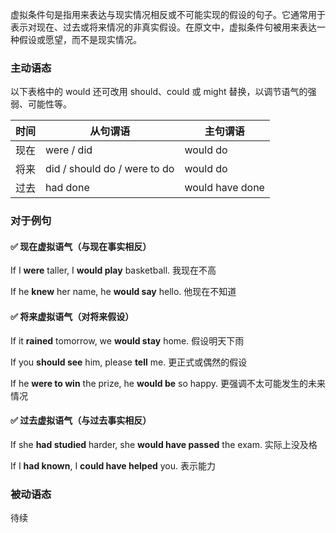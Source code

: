 虚拟条件句是指用来表达与现实情况相反或不可能实现的假设的句子。它通常用于表示对现在、过去或将来情况的非真实假设。在原文中，虚拟条件句被用来表达一种假设或愿望，而不是现实情况。

### 主动语态

以下表格中的 would 还可改用 should、could 或 might 替换，以调节语气的强弱、可能性等。

| 时间 | 从句谓语                     | 主句谓语        |
| ---- | ---------------------------- | --------------- |
| 现在 | were / did                   | would do        |
| 将来 | did / should do / were to do | would do        |
| 过去 | had done                     | would have done |

### 对于例句

#### ✅ **现在虚拟语气**（与现在事实相反）

If I **were** taller, I **would play** basketball.
我现在不高

If he **knew** her name, he **would say** hello.
他现在不知道

#### ✅ **将来虚拟语气**（对将来假设）

If it **rained** tomorrow, we **would stay** home.
假设明天下雨

If you **should see** him, please **tell** me.
更正式或偶然的假设

If he **were to win** the prize, he **would be** so happy.
更强调不太可能发生的未来情况

#### ✅ **过去虚拟语气**（与过去事实相反）

If she **had studied** harder, she **would have passed** the exam.
实际上没及格

If I **had known**, I **could have helped** you.
表示能力

### 被动语态

待续
